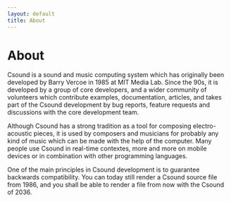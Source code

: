 ```yaml
---
layout: default
title: About
---
```

# About

Csound is a sound and music computing system which has originally been developed by Barry Vercoe in 1985 at MIT Media Lab. Since the 90s, it is developed by a group of core developers, and a wider community of volunteers which contribute examples, documentation, articles, and takes part of the Csound development by bug reports, feature requests and discussions with the core development team.

Although Csound has a strong tradition as a tool for composing electro-acoustic pieces, it is used by composers and musicians for probably any kind of music which can be made with the help of the computer. Many people use Csound in real-time contextes, more and more on mobile devices or in combination with other programming languages.

One of the main principles in Csound development is to guarantee backwards compatibility. You can today still render a Csound source file from 1986, and you shall be able to render a file from now with the Csound of 2036.

